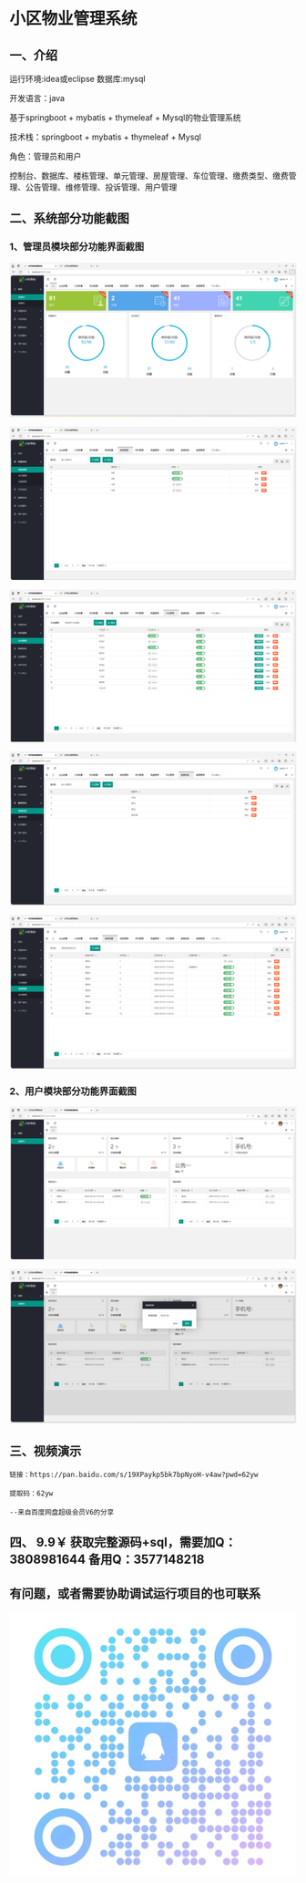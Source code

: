 # 小区物业管理系统

## 一、介绍

运行环境:idea或eclipse 数据库:mysql

开发语言：java

基于springboot + mybatis + thymeleaf + Mysql的物业管理系统

技术栈：springboot + mybatis + thymeleaf + Mysql

角色：管理员和用户

控制台、数据库、楼栋管理、单元管理、房屋管理、车位管理、缴费类型、缴费管理、公告管理、维修管理、投诉管理、用户管理


## 二、系统部分功能截图

### 1、管理员模块部分功能界面截图

![img_1.png](imgs/img_1.png)

![img_2.png](imgs/img_2.png)

![img_3.png](imgs/img_3.png)

![img_4.png](imgs/img_4.png)

![img_5.png](imgs/img_5.png)

### 2、用户模块部分功能界面截图

![img_6.png](imgs/img_6.png)

![img_7.png](imgs/img_7.png)

## 三、视频演示

```
链接：https://pan.baidu.com/s/19XPaykp5bk7bpNyoH-v4aw?pwd=62yw

提取码：62yw

--来自百度网盘超级会员V6的分享
```

## 四、 9.9￥ 获取完整源码+sql，需要加Q：3808981644 备用Q：3577148218
## 有问题，或者需要协助调试运行项目的也可联系
![img.png](imgs/img.png)

